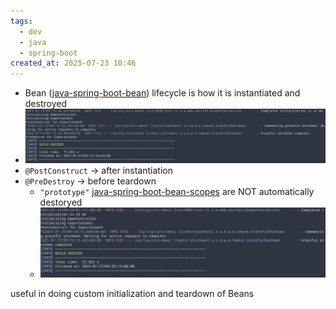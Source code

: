 ```yaml
---
tags:
  - dev
  - java
  - spring-boot
created_at: 2025-07-23 10:46
---
```

- Bean ([java-spring-boot-bean](dev/java/spring/java-spring-boot-bean.md)) lifecycle is how it is instantiated and destroyed
- ![](../../../attachments/Pasted%20image%2020250723091613.png)
- `@PostConstruct` -> after instantiation
- `@PreDestroy` -> before teardown
	- `"prototype"` [java-spring-boot-bean-scopes](java-spring-boot-bean-scopes.md) are NOT automatically destoryed
	- ![](../../../attachments/Pasted%20image%2020250723092835.png)

useful in doing custom initialization and teardown of Beans